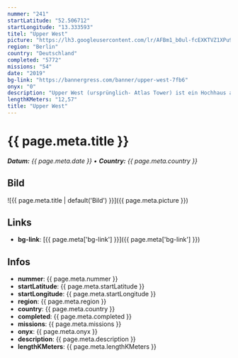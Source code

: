 ```yaml
---
nummer: "241"
startLatitude: "52.506712"
startLongitude: "13.333593"
titel: "Upper West"
picture: "https://lh3.googleusercontent.com/lr/AFBm1_b0ul-fcEXKTVZ1XPu9QtTdbANUHeU-2VTFn4ZZznty6lcHPJq1d3FRFSRUgGgNVS66ybKw6BznL7K3hY6bBC4NRAHqp9Xi8vyR0NaKpJkN4qdnOw_mUpKm4c5ZF0FUZ4Ncv3c6c_u7ghffu0zvwfuzDetuXsZOE2lH7yzpyvsjWTWOow3KVFcU8XN3_Ti2YDlctJp0JNSqamsbEzCMka3C9_N60wpf0b3L6xFiM451BHWhasZw20HCk-fGjhqkMufXhx2gFOPcsfhzxOawC3nYK0_NQudQCB8aZdSjx7RzdaXPgxE0F_0U9SOBb9yPFXwM9Sxa8cpA2gGi4dkH6etUquqNBd4gD6_TQ1Qsca1y30nwxVI-qKRaEKQDV38VjdpRwnZOEiPed9WkiBKzy6ljZtLVUI1YnriekPEF3r2LdMqLYWY0j_-Ebk6DlcBdllB66EMkenHCSLixRaEqHcXNiWGueTXZLV1EkPC2Y1eezaGGN4A8vlR14wofNKwOVRmTh7NSKSjE2W_TCccxwySC5hNG7Oq6VfPBMxcBRWIVFuHQ6h27tVJWKyoGwQERTLqWC7vdhqkZygAFH2Kz_9DwBxKvAVWpQnswHoytjnFCcHuXrfzvoSVY5_SPARjK7HCTwaLRfo1ApQ5MzX6ejwB03ymWxSgs18p07aA0eqZoNPHJm5ZFmezyYMO0ZbrpCj-0cqjIqsYsO4_47WNv2MDEBamMWHkeGWmEuIQakz17fMTXO8-ncvLLZUqn4oRJ_3vsZ2oX6mqnxOSX-qR0Vt-vTVvUhVn74NAWykoJ5gi5zWDzxynVyw4hRdRoU3ddpZUbr8OUfwp9DfqMr6t4wORksJvPr0E"
region: "Berlin"
country: "Deutschland"
completed: "5772"
missions: "54"
date: "2019"
bg-link: "https://bannergress.com/banner/upper-west-7fb6"
onyx: "0"
description: "Upper West (ursprünglich- Atlas Tower) ist ein Hochhaus am Breitscheidplatz in Berlin-Charlottenburg. Es bildet mit 119 Metern Höhe und 33 Etagen ein Bauensemble mit dem benachbarten Zoofenster."
lengthKMeters: "12,57"
title: "Upper West"
---
```


# {{ page.meta.title }}
_**Datum:** {{ page.meta.date }} • **Country:** {{ page.meta.country }}_

## Bild
![{{ page.meta.title | default('Bild') }}]({{ page.meta.picture }})

## Links
- **bg-link**: [{{ page.meta['bg-link'] }}]({{ page.meta['bg-link'] }})

## Infos
- **nummer**: {{ page.meta.nummer }}
- **startLatitude**: {{ page.meta.startLatitude }}
- **startLongitude**: {{ page.meta.startLongitude }}
- **region**: {{ page.meta.region }}
- **country**: {{ page.meta.country }}
- **completed**: {{ page.meta.completed }}
- **missions**: {{ page.meta.missions }}
- **onyx**: {{ page.meta.onyx }}
- **description**: {{ page.meta.description }}
- **lengthKMeters**: {{ page.meta.lengthKMeters }}

